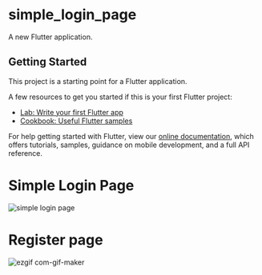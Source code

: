 # simple_login_page

A new Flutter application.

## Getting Started

This project is a starting point for a Flutter application.

A few resources to get you started if this is your first Flutter project:

- [Lab: Write your first Flutter app](https://flutter.dev/docs/get-started/codelab)
- [Cookbook: Useful Flutter samples](https://flutter.dev/docs/cookbook)

For help getting started with Flutter, view our
[online documentation](https://flutter.dev/docs), which offers tutorials,
samples, guidance on mobile development, and a full API reference.

# Simple Login Page
![simple login page](https://user-images.githubusercontent.com/73377406/100637409-d8a89e80-3358-11eb-9734-f9bf176123e5.jpg)
# Register page
![ezgif com-gif-maker](https://user-images.githubusercontent.com/73377406/100641886-13f99c00-335e-11eb-9de8-f97f3e845ee7.gif)





